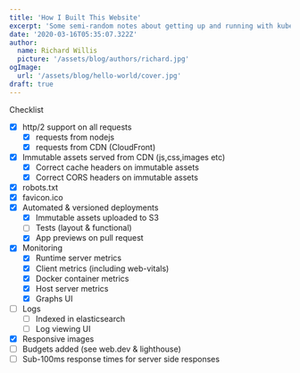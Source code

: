 ```yaml
---
title: 'How I Built This Website'
excerpt: 'Some semi-random notes about getting up and running with kubernetes'
date: '2020-03-16T05:35:07.322Z'
author:
  name: Richard Willis
  picture: '/assets/blog/authors/richard.jpg'
ogImage:
  url: '/assets/blog/hello-world/cover.jpg'
draft: true
---
```


Checklist

- [x] http/2 support on all requests
  - [x] requests from nodejs
  - [x] requests from CDN (CloudFront)
- [x] Immutable assets served from CDN (js,css,images etc)
  - [x] Correct cache headers on immutable assets
  - [x] Correct CORS headers on immutable assets
- [x] robots.txt
- [x] favicon.ico
- [x] Automated & versioned deployments
  - [x] Immutable assets uploaded to S3
  - [ ] Tests (layout & functional)
  - [x] App previews on pull request
- [x] Monitoring
  - [x] Runtime server metrics
  - [x] Client metrics (including web-vitals)
  - [x] Docker container metrics
  - [x] Host server metrics
  - [x] Graphs UI
- [ ] Logs
  - [ ] Indexed in elasticsearch
  - [ ] Log viewing UI
- [x] Responsive images
- [ ] Budgets added (see web.dev & lighthouse)
- [ ] Sub-100ms response times for server side responses
